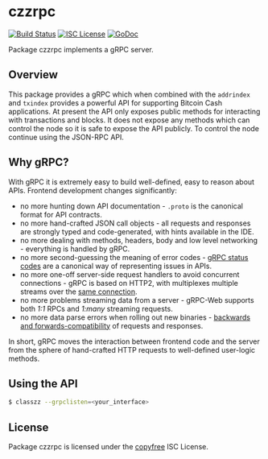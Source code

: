 czzrpc
=======

[![Build Status](https://travis-ci.org/bourbaki-czz/classzz.png?branch=master)](https://travis-ci.org/bourbaki-czz/classzz)
[![ISC License](http://img.shields.io/badge/license-ISC-blue.svg)](http://copyfree.org)
[![GoDoc](https://img.shields.io/badge/godoc-reference-blue.svg)](http://godoc.org/github.com/classzz/classzz/czzrpc)

Package czzrpc implements a gRPC server.

## Overview

This package provides a gRPC which when combined with the `addrindex` and `txindex` provides
a powerful API for supporting Bitcoin Cash applications. At present the API only exposes public
methods for interacting with transactions and blocks. It does not expose any methods which can 
control the node so it is safe to expose the API publicly. To control the node continue using
the JSON-RPC API.

## Why gRPC?

With gRPC it is extremely easy to build well-defined, easy to reason about APIs. Frontend development changes significantly:

 * no more hunting down API documentation - `.proto` is the canonical format for API contracts.
 * no more hand-crafted JSON call objects - all requests and responses are strongly typed and code-generated, with hints available in the IDE.
 * no more dealing with methods, headers, body and low level networking - everything is handled by gRPC.
 * no more second-guessing the meaning of error codes - [gRPC status codes](https://godoc.org/google.golang.org/grpc/codes) are a canonical way of representing issues in APIs.
 * no more one-off server-side request handlers to avoid concurrent connections - gRPC is based on HTTP2, with multiplexes multiple streams over the [same connection](https://hpbn.co/http2/#streams-messages-and-frames).
 * no more problems streaming data from a server -  gRPC-Web supports both *1:1* RPCs and *1:many* streaming requests.
 * no more data parse errors when rolling out new binaries - [backwards and forwards-compatibility](https://developers.google.com/protocol-buffers/docs/gotutorial#extending-a-protocol-buffer) of requests and responses.

In short, gRPC moves the interaction between frontend code and the server from the sphere of hand-crafted HTTP requests to well-defined user-logic methods.

## Using the API

```bash
$ classzz --grpclisten=<your_interface>
```

## License

Package czzrpc is licensed under the [copyfree](http://copyfree.org) ISC License.
